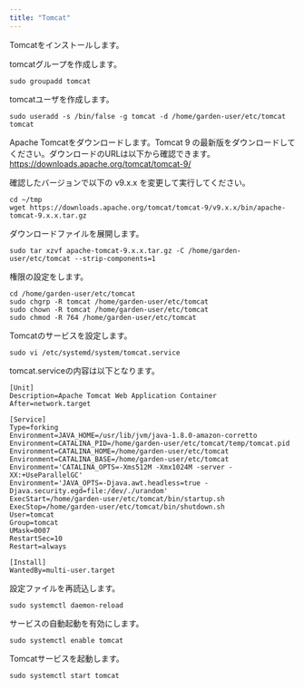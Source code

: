 ```yaml
---
title: "Tomcat"
---
```


Tomcatをインストールします。


tomcatグループを作成します。
```
sudo groupadd tomcat
```

tomcatユーザを作成します。
```
sudo useradd -s /bin/false -g tomcat -d /home/garden-user/etc/tomcat tomcat
```


Apache Tomcatをダウンロードします。Tomcat 9 の最新版をダウンロードしてください。ダウンロードのURLは以下から確認できます。
https://downloads.apache.org/tomcat/tomcat-9/

確認したバージョンで以下の v9.x.x を変更して実行してください。

```
cd ~/tmp
wget https://downloads.apache.org/tomcat/tomcat-9/v9.x.x/bin/apache-tomcat-9.x.x.tar.gz
```

ダウンロードファイルを展開します。
```
sudo tar xzvf apache-tomcat-9.x.x.tar.gz -C /home/garden-user/etc/tomcat --strip-components=1
```


権限の設定をします。
```
cd /home/garden-user/etc/tomcat
sudo chgrp -R tomcat /home/garden-user/etc/tomcat
sudo chown -R tomcat /home/garden-user/etc/tomcat
sudo chmod -R 764 /home/garden-user/etc/tomcat
```

Tomcatのサービスを設定します。
```
sudo vi /etc/systemd/system/tomcat.service
```

tomcat.serviceの内容は以下となります。
```
[Unit]
Description=Apache Tomcat Web Application Container
After=network.target

[Service]
Type=forking
Environment=JAVA_HOME=/usr/lib/jvm/java-1.8.0-amazon-corretto
Environment=CATALINA_PID=/home/garden-user/etc/tomcat/temp/tomcat.pid
Environment=CATALINA_HOME=/home/garden-user/etc/tomcat
Environment=CATALINA_BASE=/home/garden-user/etc/tomcat
Environment='CATALINA_OPTS=-Xms512M -Xmx1024M -server -XX:+UseParallelGC'
Environment='JAVA_OPTS=-Djava.awt.headless=true -Djava.security.egd=file:/dev/./urandom'
ExecStart=/home/garden-user/etc/tomcat/bin/startup.sh
ExecStop=/home/garden-user/etc/tomcat/bin/shutdown.sh
User=tomcat
Group=tomcat
UMask=0007
RestartSec=10
Restart=always

[Install]
WantedBy=multi-user.target
```

設定ファイルを再読込します。
```
sudo systemctl daemon-reload
```

サービスの自動起動を有効にします。
```
sudo systemctl enable tomcat
```

Tomcatサービスを起動します。
```
sudo systemctl start tomcat
```

